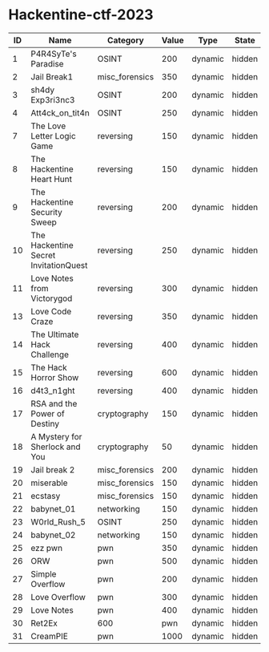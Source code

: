 <!-- # hackentine-ctf-2023 -->
# Hackentine-ctf-2023
ID|Name|Category|Value|Type|State|
---|---|---|---|---|---|
1|P4R4SyTe's Paradise|OSINT|200|dynamic|hidden|
2|Jail Break1|misc_forensics|350|dynamic|hidden|
3|sh4dy Exp3ri3nc3|OSINT|200|dynamic|hidden|
4|Att4ck_on_tit4n|OSINT|250|dynamic|hidden|
7|The Love Letter Logic Game|reversing|150|dynamic|hidden|
8|The Hackentine Heart Hunt|reversing|150|dynamic|hidden|
9|The Hackentine Security Sweep|reversing|200|dynamic|hidden|
10|The Hackentine Secret InvitationQuest|reversing|250|dynamic|hidden| 
11|Love Notes from Victorygod|reversing|300|dynamic|hidden|
13|Love Code Craze|reversing|350|dynamic|hidden|
14|The Ultimate Hack Challenge|reversing|400|dynamic|hidden|
15|The Hack Horror Show|reversing|600|dynamic|hidden|
16|d4t3_n1ght|reversing|400|dynamic|hidden|
17|RSA and the Power of Destiny|cryptography|150|dynamic|hidden|
18|A Mystery for Sherlock and You	|cryptography|50|dynamic|hidden|
19|Jail break 2|misc_forensics|200|dynamic|hidden|
20|miserable|misc_forensics|150|dynamic|hidden|
21|ecstasy|misc_forensics|150|dynamic|hidden|
22|babynet_01|networking|150|dynamic|hidden|
23|W0rld_Rush_5|OSINT|250|dynamic|hidden|
24|babynet_02|networking|150|dynamic|hidden|
25|ezz pwn|pwn|350|dynamic|hidden|
26|ORW|pwn|500|dynamic|hidden|
27|Simple Overflow|pwn|200|dynamic|hidden|
28|Love Overflow|pwn|300|dynamic|hidden|
29|Love Notes|pwn|400|dynamic|hidden|
30|Ret2Ex|600|pwn|dynamic|hidden|
31|CreamPIE|pwn|1000|dynamic|hidden|
